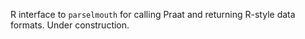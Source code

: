 R interface to `parselmouth` for calling Praat and returning R-style data formats. Under construction.
